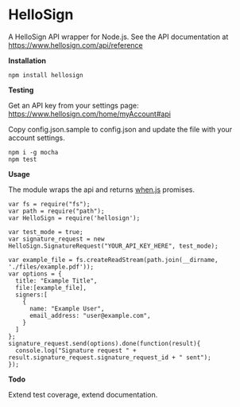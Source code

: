 HelloSign
=========

A HelloSign API wrapper for Node.js. See the API documentation at https://www.hellosign.com/api/reference

**Installation**

```npm install hellosign```

**Testing**

Get an API key from your settings page: https://www.hellosign.com/home/myAccount#api

Copy config.json.sample to config.json and update the file with your account settings.

```
npm i -g mocha
npm test
```

**Usage**

The module wraps the api and returns [when.js](https://github.com/cujojs/when "A solid, fast Promises/A+ and when() implementation, plus other async goodies.") promises.

```
var fs = require("fs");
var path = require("path");
var HelloSign = require('hellosign');

var test_mode = true;
var signature_request = new HelloSign.SignatureRequest("YOUR_API_KEY_HERE", test_mode);

var example_file = fs.createReadStream(path.join(__dirname, './files/example.pdf'));
var options = {
  title: "Example Title",
  file:[example_file],
  signers:[
    {
      name: "Example User", 
      email_address: "user@example.com", 
    }
  ]
};
signature_request.send(options).done(function(result){
  console.log("Signature request " + result.signature_request.signature_request_id + " sent");
});

```

**Todo**

Extend test coverage, extend documentation.
